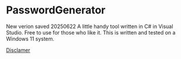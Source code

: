# PasswordGenerator

New verion saved 20250622
A little handy tool written in C# in Visual Studio.
Free to use for those who like it.
This is written and tested on a Windows 11 system.

[Disclamer](disclamer.md)
